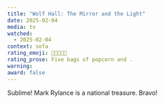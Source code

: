 ```yaml
---
title: "Wolf Hall: The Mirror and the Light"
date: 2025-02-04
media: tv
watched:
  - 2025-02-04
context: sofa
rating_emoji: 🍿🍿🍿🍿🍿
rating_prose: Five bags of popcorn and .
warning:
award: false
---
```


Sublime! Mark Rylance is a national treasure. Bravo!
